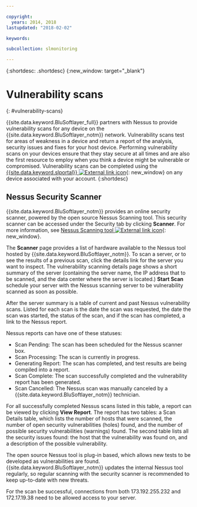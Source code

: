```yaml
---

copyright:
  years: 2014, 2018
lastupdated: "2018-02-02"

keywords:

subcollection: slmonitoring

---
```


{:shortdesc: .shortdesc}
{:new_window: target="_blank"}

# Vulnerability scans
{: #vulnerability-scans}

{{site.data.keyword.BluSoftlayer_full}} partners with Nessus to provide vulnerability scans for any device on the {{site.data.keyword.BluSoftlayer_notm}} network.  Vulnerability scans test for areas of weakness in a device and return a report of the analysis, security issues and fixes for your host device.  Performing vulnerability scans on your devices ensure that they stay secure at all times and are also the first resource to employ when you think a device might be vulnerable or compromised.  Vulnerability scans can be completed using the [{{site.data.keyword.slportal}} ![External link icon](../../icons/launch-glyph.svg "External link icon")](https://control.softlayer.com/){: new_window} on any device associated with your account.
{:shortdesc}

## Nessus Security Scanner
{{site.data.keyword.BluSoftlayer_notm}} provides an online security scanner, powered by the open source Nessus Scanning tool. This security scanner can be accessed under the Security tab by clicking **Scanner**. For more information, see [Nessus Scanning tool ![External link icon](../../icons/launch-glyph.svg "External link icon")](http://www.nessus.org/nessus/){: new_window}.

The **Scanner** page provides a list of hardware available to the Nessus tool hosted by {{site.data.keyword.BluSoftlayer_notm}}. To scan a server, or to see the results of a previous scan, click the details link for the server you want to inspect. The vulnerability scanning details page shows a short summary of the server (containing the server name, the IP address that to be scanned, and the data center where the server is located.) **Start Scan** schedule your server with the Nessus scanning server to be vulnerability scanned as soon as possible.

After the server summary is a table of current and past Nessus vulnerability scans. Listed for each scan is the date the scan was requested, the date the scan was started, the status of the scan, and if the scan has completed, a link to the Nessus report.

Nessus reports can have one of these statuses:

* Scan Pending: The scan has been scheduled for the Nessus scanner box.
* Scan Processing: The scan is currently in progress.
* Generating Report: The scan has completed, and test results are being compiled into a report.
* Scan Complete: The scan successfully completed and the vulnerability report has been generated.
* Scan Cancelled: The Nessus scan was manually canceled by a {{site.data.keyword.BluSoftlayer_notm}} technician.

For all successfully completed Nessus scans listed in this table, a report can be viewed by clicking **View Report**. The report has two tables: a Scan Details table, which lists the number of hosts that were scanned, the number of open security vulnerabilities (holes) found, and the number of possible security vulnerabilities (warnings) found. The second table lists all the security issues found: the host that the vulnerability was found on, and a description of the possible vulnerability.

The open source Nessus tool is plug-in based, which allows new tests to be developed as vulnerabilities are found. {{site.data.keyword.BluSoftlayer_notm}} updates the internal Nessus tool regularly, so regular scanning with the security scanner is recommended to keep up-to-date with new threats.

For the scan be successful, connections from both 173.192.255.232 and 172.17.19.38 need to be allowed access to your server.
